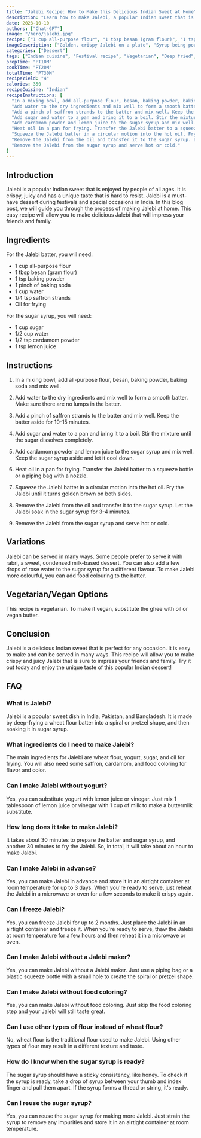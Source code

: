```yaml
---
title: "Jalebi Recipe: How to Make this Delicious Indian Sweet at Home"
description: "Learn how to make Jalebi, a popular Indian sweet that is perfect for any occasion. This easy recipe will guide you through the process of making crispy and juicy Jalebi that is sure to impress your friends and family."
date: 2023-10-10
authors: ["Chat-GPT"]
image: "/hero/jalebi.jpg"
recipe: ["1 cup all-purpose flour", "1 tbsp besan (gram flour)", "1 tsp baking powder", "1 pinch of baking soda", "1 cup sugar", "1/2 cup water", "1/2 tsp cardamom powder", "1 tsp lemon juice", "1/4 tsp saffron strands", "Oil for frying"]
imageDescription: ["Golden, crispy Jalebi on a plate", "Syrup being poured over Jalebi", "Jalebi being fried in oil", "Jalebi batter being poured in circular motion"]
categories: ["Dessert"]
tags: ["Indian cuisine", "Festival recipe", "Vegetarian", "Deep fried", "Sweet"]
prepTime: "PT10M"
cookTime: "PT20M"
totalTime: "PT30M"
recipeYield: "4"
calories: 350
recipeCuisine: "Indian"
recipeInstructions: [
  "In a mixing bowl, add all-purpose flour, besan, baking powder, baking soda and mix well.",
  "Add water to the dry ingredients and mix well to form a smooth batter. Make sure there are no lumps in the batter.",
  "Add a pinch of saffron strands to the batter and mix well. Keep the batter aside for 10-15 minutes.",
  "Add sugar and water to a pan and bring it to a boil. Stir the mixture until the sugar dissolves completely.",
  "Add cardamom powder and lemon juice to the sugar syrup and mix well. Keep the sugar syrup aside and let it cool down.",
  "Heat oil in a pan for frying. Transfer the Jalebi batter to a squeeze bottle or a piping bag with a nozzle.",
  "Squeeze the Jalebi batter in a circular motion into the hot oil. Fry the Jalebi until it turns golden brown on both sides.",
  "Remove the Jalebi from the oil and transfer it to the sugar syrup. Let the Jalebi soak in the sugar syrup for 3-4 minutes.",
  "Remove the Jalebi from the sugar syrup and serve hot or cold."
]
---
```


## Introduction

Jalebi is a popular Indian sweet that is enjoyed by people of all ages. It is crispy, juicy and has a unique taste that is hard to resist. Jalebi is a must-have dessert during festivals and special occasions in India. In this blog post, we will guide you through the process of making Jalebi at home. This easy recipe will allow you to make delicious Jalebi that will impress your friends and family.

## Ingredients

For the Jalebi batter, you will need:

- 1 cup all-purpose flour
- 1 tbsp besan (gram flour)
- 1 tsp baking powder
- 1 pinch of baking soda
- 1 cup water
- 1/4 tsp saffron strands
- Oil for frying

For the sugar syrup, you will need:

- 1 cup sugar
- 1/2 cup water
- 1/2 tsp cardamom powder
- 1 tsp lemon juice

## Instructions

1. In a mixing bowl, add all-purpose flour, besan, baking powder, baking soda and mix well.

2. Add water to the dry ingredients and mix well to form a smooth batter. Make sure there are no lumps in the batter.

3. Add a pinch of saffron strands to the batter and mix well. Keep the batter aside for 10-15 minutes.

4. Add sugar and water to a pan and bring it to a boil. Stir the mixture until the sugar dissolves completely.

5. Add cardamom powder and lemon juice to the sugar syrup and mix well. Keep the sugar syrup aside and let it cool down.

6. Heat oil in a pan for frying. Transfer the Jalebi batter to a squeeze bottle or a piping bag with a nozzle.

7. Squeeze the Jalebi batter in a circular motion into the hot oil. Fry the Jalebi until it turns golden brown on both sides.

8. Remove the Jalebi from the oil and transfer it to the sugar syrup. Let the Jalebi soak in the sugar syrup for 3-4 minutes.

9. Remove the Jalebi from the sugar syrup and serve hot or cold.

## Variations

Jalebi can be served in many ways. Some people prefer to serve it with rabri, a sweet, condensed milk-based dessert. You can also add a few drops of rose water to the sugar syrup for a different flavour. To make Jalebi more colourful, you can add food colouring to the batter.

## Vegetarian/Vegan Options

This recipe is vegetarian. To make it vegan, substitute the ghee with oil or vegan butter.

## Conclusion

Jalebi is a delicious Indian sweet that is perfect for any occasion. It is easy to make and can be served in many ways. This recipe will allow you to make crispy and juicy Jalebi that is sure to impress your friends and family. Try it out today and enjoy the unique taste of this popular Indian dessert!

## FAQ

### What is Jalebi?

Jalebi is a popular sweet dish in India, Pakistan, and Bangladesh. It is made by deep-frying a wheat flour batter into a spiral or pretzel shape, and then soaking it in sugar syrup.

### What ingredients do I need to make Jalebi?

The main ingredients for Jalebi are wheat flour, yogurt, sugar, and oil for frying. You will also need some saffron, cardamom, and food coloring for flavor and color.

### Can I make Jalebi without yogurt?

Yes, you can substitute yogurt with lemon juice or vinegar. Just mix 1 tablespoon of lemon juice or vinegar with 1 cup of milk to make a buttermilk substitute.

### How long does it take to make Jalebi?

It takes about 30 minutes to prepare the batter and sugar syrup, and another 30 minutes to fry the Jalebi. So, in total, it will take about an hour to make Jalebi.

### Can I make Jalebi in advance?

Yes, you can make Jalebi in advance and store it in an airtight container at room temperature for up to 3 days. When you're ready to serve, just reheat the Jalebi in a microwave or oven for a few seconds to make it crispy again.

### Can I freeze Jalebi?

Yes, you can freeze Jalebi for up to 2 months. Just place the Jalebi in an airtight container and freeze it. When you're ready to serve, thaw the Jalebi at room temperature for a few hours and then reheat it in a microwave or oven.

### Can I make Jalebi without a Jalebi maker?

Yes, you can make Jalebi without a Jalebi maker. Just use a piping bag or a plastic squeeze bottle with a small hole to create the spiral or pretzel shape.

### Can I make Jalebi without food coloring?

Yes, you can make Jalebi without food coloring. Just skip the food coloring step and your Jalebi will still taste great.

### Can I use other types of flour instead of wheat flour?

No, wheat flour is the traditional flour used to make Jalebi. Using other types of flour may result in a different texture and taste.

### How do I know when the sugar syrup is ready?

The sugar syrup should have a sticky consistency, like honey. To check if the syrup is ready, take a drop of syrup between your thumb and index finger and pull them apart. If the syrup forms a thread or string, it's ready.

### Can I reuse the sugar syrup?

Yes, you can reuse the sugar syrup for making more Jalebi. Just strain the syrup to remove any impurities and store it in an airtight container at room temperature.